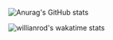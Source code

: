 
![Anurag's GitHub stats](https://github-readme-stats.vercel.app/api?username=ajian2002&count_private=true&show_icons=true&theme=dracula&locale=cn)
<!-- ![Top Langs](https://github-readme-stats.vercel.app/api/top-langs/?username=ajian2002&hide=css,html,swig,javascript&&layout=compact&locale=cn&theme=dracula) -->
![willianrod's wakatime stats](https://github-readme-stats.vercel.app/api/wakatime?username=ajian&theme=dracula)
